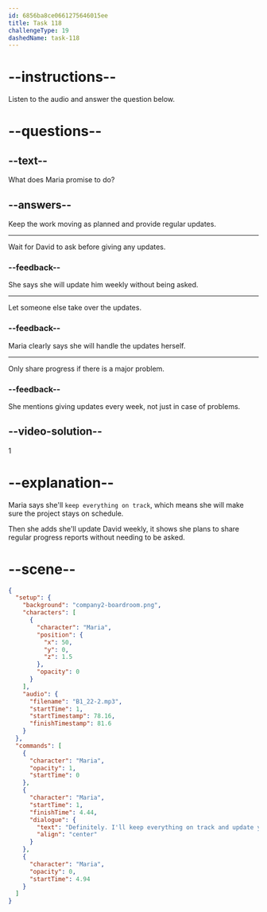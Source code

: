 ```yaml
---
id: 6856ba8ce0661275646015ee
title: Task 118
challengeType: 19
dashedName: task-118
---
```


<!-- (Audio) Maria: Definitely, I'll keep everything on track and update you weekly on our progress. -->

# --instructions--

Listen to the audio and answer the question below.

# --questions--

## --text--

What does Maria promise to do?

## --answers--

Keep the work moving as planned and provide regular updates.

---

Wait for David to ask before giving any updates.

### --feedback--

She says she will update him weekly without being asked.

---

Let someone else take over the updates.

### --feedback--

Maria clearly says she will handle the updates herself.

---

Only share progress if there is a major problem.

### --feedback--

She mentions giving updates every week, not just in case of problems.

## --video-solution--

1

# --explanation--

Maria says she'll `keep everything on track`, which means she will make sure the project stays on schedule.

Then she adds she'll update David weekly, it shows she plans to share regular progress reports without needing to be asked.

# --scene--

```json
{
  "setup": {
    "background": "company2-boardroom.png",
    "characters": [
      {
        "character": "Maria",
        "position": {
          "x": 50,
          "y": 0,
          "z": 1.5
        },
        "opacity": 0
      }
    ],
    "audio": {
      "filename": "B1_22-2.mp3",
      "startTime": 1,
      "startTimestamp": 78.16,
      "finishTimestamp": 81.6
    }
  },
  "commands": [
    {
      "character": "Maria",
      "opacity": 1,
      "startTime": 0
    },
    {
      "character": "Maria",
      "startTime": 1,
      "finishTime": 4.44,
      "dialogue": {
        "text": "Definitely. I'll keep everything on track and update you weekly on our progress.",
        "align": "center"
      }
    },
    {
      "character": "Maria",
      "opacity": 0,
      "startTime": 4.94
    }
  ]
}
```
